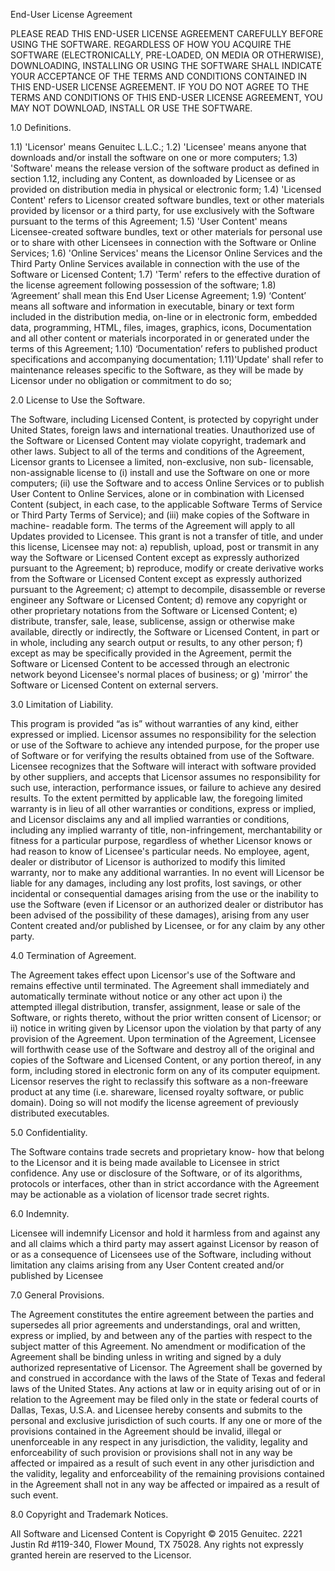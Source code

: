 End-User License Agreement

PLEASE READ THIS END-USER LICENSE AGREEMENT CAREFULLY BEFORE USING THE SOFTWARE.
REGARDLESS OF HOW YOU ACQUIRE THE SOFTWARE (ELECTRONICALLY, PRE-LOADED, ON MEDIA
OR OTHERWISE), DOWNLOADING, INSTALLING OR USING THE SOFTWARE SHALL INDICATE YOUR
ACCEPTANCE OF THE TERMS AND CONDITIONS CONTAINED IN THIS END-USER LICENSE
AGREEMENT. IF YOU DO NOT AGREE TO THE TERMS AND CONDITIONS OF THIS END-USER
LICENSE AGREEMENT, YOU MAY NOT DOWNLOAD, INSTALL OR USE THE SOFTWARE.


1.0 Definitions.

1.1) 'Licensor' means Genuitec L.L.C.; 1.2) 'Licensee' means anyone that
downloads and/or install the software on one or more computers; 1.3) 'Software'
means the release version of the software product as defined in section 1.12,
including any Content, as downloaded by Licensee or as provided on distribution
media in physical or electronic form; 1.4) 'Licensed Content' refers to Licensor
created software bundles, text or other materials provided by licensor or a
third party, for use exclusively with the Software pursuant to the terms of this
Agreement; 1.5) 'User Content' means Licensee-created  software bundles, text or
other materials for personal use or to share with other Licensees in connection
with the Software or Online Services; 1.6) 'Online Services' means the Licensor
Online Services and the Third Party Online Services available in connection with
the use of the Software or Licensed Content; 1.7) 'Term' refers to the effective
duration of the license agreement following possession of the software; 1.8)
‘Agreement’ shall mean this End User License Agreement; 1.9) ‘Content’ means all
software and information in executable, binary or text form included in the
distribution media, on-line or in electronic form, embedded data, programming,
HTML, files, images, graphics, icons, Documentation and all other content or
materials incorporated in or generated under the terms of this Agreement; 1.10)
‘Documentation’ refers to published product specifications and accompanying
documentation; 1.11)'Update' shall refer to maintenance releases specific to the
Software, as they will be made by Licensor under no obligation or commitment to
do so;


2.0 License to Use the Software.

The Software, including Licensed Content, is protected by copyright under United
States, foreign laws and international treaties. Unauthorized use of the
Software or Licensed Content may violate copyright, trademark and other laws.
Subject to all of the terms and conditions of the Agreement, Licensor grants to
Licensee a limited, non-exclusive, non sub- licensable, non-assignable license
to (i) install and use the Software on one or more computers; (ii) use the
Software and to access Online Services or to publish User Content to Online
Services, alone or in combination with Licensed Content (subject, in each case,
to the applicable Software Terms of Service or Third Party Terms of Service);
and (iii) make copies of the Software in machine- readable form.  The terms of
the Agreement will apply to all Updates provided to Licensee. This grant is not
a transfer of title, and under this license, Licensee may not: a) republish,
upload, post or transmit in any way the Software or Licensed Content except as
expressly authorized pursuant to the Agreement; b) reproduce, modify or create
derivative works from the Software or Licensed Content except as expressly
authorized pursuant to the Agreement; c) attempt to decompile, disassemble or
reverse engineer any Software or Licensed Content; d) remove any copyright or
other proprietary notations from the Software or Licensed Content; e)
distribute, transfer, sale, lease, sublicense, assign or otherwise make
available, directly or indirectly, the Software or Licensed Content, in part or
in whole, including any search output or results, to any other person; f) except
as may be specifically provided in the Agreement, permit the Software or
Licensed Content to be accessed through an electronic network beyond Licensee's
normal places of business; or g) 'mirror' the Software or Licensed Content on
external servers.


3.0 Limitation of Liability.

This program is provided “as is” without warranties of any kind, either
expressed or implied.  Licensor assumes no responsibility for the selection or
use of the Software to achieve any intended purpose, for the proper use of
Software or for verifying the results obtained from use of the Software.
Licensee recognizes that the Software will interact with software provided by
other suppliers, and accepts that Licensor assumes no responsibility for such
use, interaction, performance issues, or failure to achieve any desired results.
To the extent permitted by applicable law, the foregoing limited warranty is in
lieu of all other warranties or conditions, express or implied, and Licensor
disclaims any and all implied warranties or conditions, including any implied
warranty of title, non-infringement, merchantability or fitness for a particular
purpose, regardless of whether Licensor knows or had reason to know of
Licensee's particular needs. No employee, agent, dealer or distributor of
Licensor is authorized to modify this limited warranty, nor to make any
additional warranties. In no event will Licensor be liable for any damages,
including any lost profits, lost savings, or other incidental or consequential
damages arising from the use or the inability to use the Software (even if
Licensor or an authorized dealer or distributor has been advised of the
possibility of these damages), arising from any user Content created and/or
published by Licensee, or for any claim by any other party.


4.0 Termination of Agreement.

The Agreement takes effect upon Licensor's use of the Software and remains
effective until terminated. The Agreement shall immediately and automatically
terminate without notice or any other act upon i) the attempted illegal
distribution, transfer, assignment, lease or sale of the Software, or rights
thereto, without the prior written consent of Licensor; or ii) notice in writing
given by Licensor upon the violation by that party of any provision of the
Agreement. Upon termination of the Agreement, Licensee will forthwith cease use
of the Software and destroy all of the original and copies of the Software and
Licensed Content, or any portion thereof, in any form, including stored in
electronic form on any of its computer equipment.  Licensor reserves the right
to reclassify this software as a non-freeware product at any time (i.e.
shareware, licensed royalty software, or public domain). Doing so will not
modify the license agreement of previously distributed executables.


5.0 Confidentiality.

The Software contains trade secrets and proprietary know- how that belong to the
Licensor and it is being made available to Licensee in strict confidence. Any
use or disclosure of the Software, or of its algorithms, protocols or
interfaces, other than in strict accordance with the Agreement may be actionable
as a violation of licensor trade secret rights.


6.0 Indemnity.

Licensee will indemnify Licensor and hold it harmless from and against any and
all claims which a third party may assert against Licensor by reason of or as a
consequence of Licensees use of the Software, including without limitation any
claims arising from any User Content created and/or published by Licensee


7.0 General Provisions.

The Agreement constitutes the entire agreement between the parties and
supersedes all prior agreements and understandings, oral and written, express
or implied, by and between any of the parties with respect to the subject
matter of this Agreement. No amendment or modification of the Agreement shall
be binding unless in writing and signed by a duly authorized representative of
Licensor. The Agreement shall be governed by and construed in accordance with
the laws of the State of Texas and federal laws of the United States. Any
actions at law or in equity arising out of or in relation to the Agreement may
be filed only in the state or federal courts of Dallas,  Texas, U.S.A. and
Licensee hereby consents and submits to the personal and exclusive
jurisdiction of such courts. If any one or more of the provisions contained in
the Agreement should be invalid, illegal or unenforceable in any respect in
any jurisdiction, the validity, legality and enforceability of such provision
or provisions shall not in any way be affected or impaired as a result of such
event in any other jurisdiction and the validity, legality and enforceability
of the remaining provisions contained in the Agreement shall not in any way be
affected or impaired as a result of such event.


8.0 Copyright and Trademark Notices.

All Software and Licensed Content is Copyright © 2015 Genuitec. 2221 Justin Rd
#119-340, Flower Mound, TX 75028. Any rights not expressly granted herein are
reserved to the Licensor.